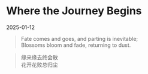 # Where the Journey Begins

2025-01-12

> Fate comes and goes, and parting is inevitable;  
> Blossoms bloom and fade, returning to dust.

> 缘来缘去终会散  
> 花开花败总归尘
